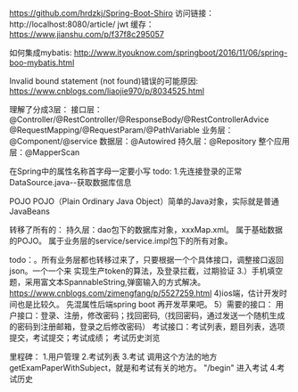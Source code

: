 https://github.com/hrdzkj/Spring-Boot-Shiro
访问链接：http://localhost:8080/article/
jwt 缓存：https://www.jianshu.com/p/f37f8c295057

如何集成mybatis:
http://www.ityouknow.com/springboot/2016/11/06/spring-boo-mybatis.html

Invalid bound statement (not found)错误的可能原因:
https://www.cnblogs.com/liaojie970/p/8034525.html

理解了分成3层：
接口层：@Controller/@RestController/@ResponseBody/@RestControllerAdvice  @RequestMapping/@RequestParam/@PathVariable
业务层：@Component/@service
数据层：@Autowired
持久层：@Repository
整个应用层：@MapperScan

在Spring中的属性名称首字母一定要小写
todo:
1.先连接登录的正常
DataSource.java--获取数据库信息

POJO POJO（Plain Ordinary Java Object）简单的Java对象，实际就是普通JavaBeans


转移了所有的：
持久层：dao包下的数据库对象，xxxMap.xml。
属于基础数据的POJO。
属于业务层的service/service.impl包下的所有对象。

todo：。所有业务层都也转移过来了，只要根据一个个具体接口，调整接口返回json。一个一个来
实现生产token的算法，及登录拦截，过期验证
3.）手机填空题，采用富文本SpannableString,弹窗输入的方式解决。
https://www.cnblogs.com/zimengfang/p/5527259.html
4)ios端，估计开发时间也是比较久。 先混属性后端spring boot 再开发苹果吧。
5）需要的接口：
用户接口：登录、注册，修改密码；找回密码,（找回密码，通过发送一个随机生成的密码到注册邮箱，登录之后修改密码）
考试接口：考试列表，题目列表，选项提交，考试提交；考试成绩； 考试历史浏览

里程碑：
1.用户管理
2.考试列表
3.考试 调用这个方法的地方getExamPaperWithSubject，就是和考试有关的地方。 "/begin" 进入考试
4.考试历史


